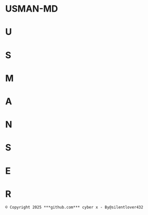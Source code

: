 # USMAN-MD
# U
# S
# M
# A
# N
# S
# E
# R

`© Copyright 2025 ***github.com*** cyber x - By@silentlover432`
